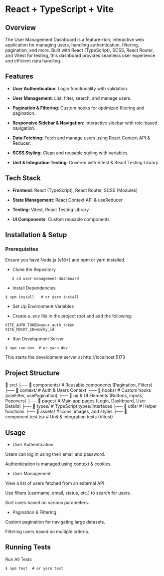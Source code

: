 # React + TypeScript + Vite

## Overview

The User Management Dashboard is a feature-rich, interactive web application for managing users, handling authentication, filtering, pagination, and more. Built with React (TypeScript), SCSS, React Router, and Vitest for testing, this dashboard provides seamless user experience and efficient data handling.

## Features

- **User Authentication**: Login functionality with validation.

- **User Management**: List, filter, search, and manage users.

- **Pagination & Filtering**: Custom hooks for optimized filtering and pagination.

- **Responsive Sidebar & Navigation**: Interactive sidebar with role-based navigation.

- **Data Fetching**: Fetch and manage users using React Context API & Reducer.

- **SCSS Styling**: Clean and reusable styling with variables.

- **Unit & Integration Testing**: Covered with Vitest & React Testing Library.

## Tech Stack

- **Frontend**: React (TypeScript), React Router, SCSS (Modules)

- **State Management**: React Context API & useReducer

- **Testing**: Vitest, React Testing Library

- **UI Components**: Custom reusable components

## Installation & Setup

### Prerequisites

Ensure you have Node.js (v16+) and npm or yarn installed.

- Clone the Repository

```$ git clone https://github.com/your-repo/user-management-dashboard.git
   $ cd user-management-dashboard
```

- Install Dependencies

`$ npm install   # or yarn install`

- Set Up Environment Variables

- Create a _.env_ file in the project root and add the following:

```VITE_MOCKY_URL=https://api.mocky.io
VITE_AUTH_TOKEN=your_auth_token
VITE_MOCKY_ID=mocky_id
```

- Run Development Server

`$ npm run dev  # or yarn dev`

This starts the development server at http://localhost:5173

## Project Structure

📂 src/
├── 📂 components/ # Reusable components (Pagination, Filters)
├── 📂 context/ # Auth & Users Context
├── 📂 hooks/ # Custom hooks (useFilter, usePagination)
├── 📂 ui/ # UI Elements (Buttons, Inputs, Popovers)
├── 📂 pages/ # Main app pages (Login, Dashboard, User Details)
├── 📂 types/ # TypeScript types/interfaces
├── 📂 utils/ # Helper functions
├── 📂 assets/ # Icons, images, and styles
├── 📂 component.test.tsx # Unit & integration tests (Vitest)

## Usage

- User Authentication

Users can log in using their email and password.

Authentication is managed using context & cookies.

- User Management

View a list of users fetched from an external API.

Use filters (username, email, status, etc.) to search for users.

Sort users based on various parameters.

- Pagination & Filtering

Custom pagination for navigating large datasets.

Filtering users based on multiple criteria.

## Running Tests

Run All Tests

`$ npm test  # or yarn test`
